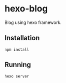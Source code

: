 # hexo-blog

Blog using hexo framework.

## Installation

    npm install

## Running

    hexo server
